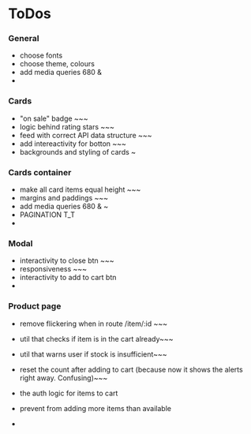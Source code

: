 # ToDos

### General

- choose fonts
- choose theme, colours
- add media queries 680 &
-

### Cards

- "on sale" badge ~~~
- logic behind rating stars ~~~
- feed with correct API data structure ~~~
- add intereactivity for botton ~~~
- backgrounds and styling of cards ~

### Cards container

- make all card items equal height ~~~
- margins and paddings ~~~
- add media queries 680 & ~
- PAGINATION T_T
-

### Modal

- interactivity to close btn ~~~
- responsiveness ~~~
- interactivity to add to cart btn
-

### Product page

- remove flickering when in route /item/:id ~~~
- util that checks if item is in the cart already~~~
- util that warns user if stock is insufficient~~~

- reset the count after adding to cart (because now it shows the alerts right away. Confusing)~~~
- the auth logic for items to cart
- prevent from adding more items than available
-
